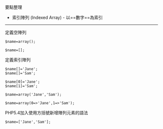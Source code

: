 要點整理
-  索引陣列 (Indexed Array) - 以==數字==為索引

---

定義空陣列
```
$name=array();

$name=[];
```

定義索引陣列
```
$name[]='Jane';
$name[]='Sam';

$name[0]='Jane';
$name[1]='Sam';
```

```
$name=array('Jane','Sam');

$name=array(0=>'Jane',1=>'Sam');
```

PHP5.4加入使用方括號新增陣列元素的語法
```
$name=['Jane','Sam'];
```